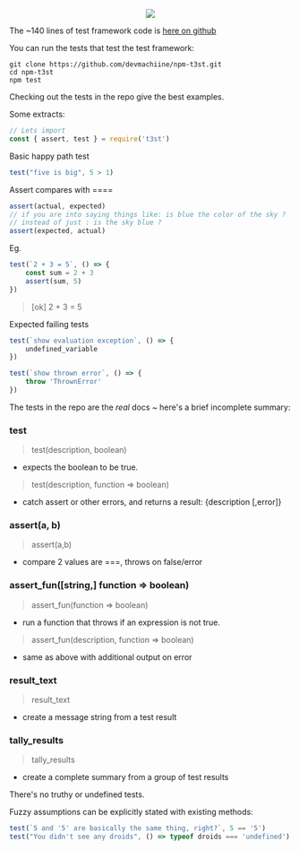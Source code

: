 <p align="center">
  <img src="https://github.com/devmachiine/npm-t3st/raw/master/play/t3st.png"/>
</p>

The ~140 lines of test framework code is [here on github](https://github.com/devmachiine/npm-t3st/blob/master/index.js)

You can run the tests that test the test framework:

```
git clone https://github.com/devmachiine/npm-t3st.git
cd npm-t3st
npm test
```

Checking out the tests in the repo give the best examples.

Some extracts:

```javascript
// Lets import
const { assert, test } = require('t3st')
```
Basic happy path test
```javascript
test("five is big", 5 > 1)
```
Assert compares with ====
```javascript
assert(actual, expected)
// if you are into saying things like: is blue the color of the sky ?   
// instead of just : is the sky blue ?
assert(expected, actual)
```
Eg.
```javascript
test(`2 + 3 = 5`, () => {
    const sum = 2 + 3
    assert(sum, 5)
})
```
> [ok] 2 + 3 = 5

Expected failing tests

```javascript
test(`show evaluation exception`, () => {
    undefined_variable
})

test(`show thrown error`, () => {
    throw 'ThrownError'
})
```

The tests in the repo are the *real* docs ~ here's a brief incomplete summary:

### test
> test(description, boolean)
* expects the boolean to be true.
> test(description, function => boolean)
* catch assert or other errors, and returns a result: {description [,error]}
### assert(a, b)
> assert(a,b)
* compare 2 values are ===, throws on false/error
### assert_fun([string,] function => boolean)
> assert_fun(function => boolean)
* run a function that throws if an expression is not true.
> assert_fun(description, function => boolean)
* same as above with additional output on error
### result_text
> result_text
* create a message string from a test result
### tally_results
> tally_results
* create a complete summary from a group of test results

There's no truthy or undefined tests.

Fuzzy assumptions can be explicitly stated with existing methods:
```javascript
test(`5 and '5' are basically the same thing, right?`, 5 == '5')
test("You didn't see any droids", () => typeof droids === 'undefined')
```